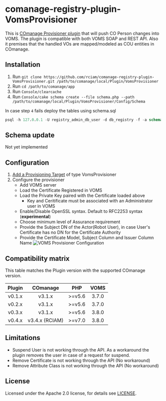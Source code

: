 # comanage-registry-plugin-VomsProvisioner
This is [COmanage Provisioner plugin](https://spaces.at.internet2.edu/display/COmanage/Provisioning+From+Registry) that will push CO Person changes into VOMS. The plugin is compatible with both VOMS SOAP and REST API. Also it premises that the handled VOs are mapped/modeled as COU entities in COmanage.

## Installation
1. Run `git clone https://github.com/rciam/comanage-registry-plugin-VomsProvisioner.git /path/to/comanage/local/Plugin/VomsProvisioner`
2. Run `cd /path/to/comanage/app`
3. Run `Console/clearcache`
4. Run `Console/cake schema create --file schema.php --path /path/to/comanage/local/Plugin/VomsProvisioner/Config/Schema`

In case step `4` fails deploy the tables using schema.sql
```sql
psql -h 127.0.0.1 -U registry_admin_db_user -d db_registry -f -a schema.sql
```

## Schema update
Not yet implemented

## Configuration
1. [Add a Provisioning Target](https://spaces.at.internet2.edu/display/COmanage/Provisioning+From+Registry#ProvisioningFromRegistry-AddingaProvisioningTarget) of type VomsProvisioner
2. Configure the provisioner
   * Add VOMS server
   * Load the Certificate Registered in VOMS
   * Load the Private Key paired with the Certificate loaded above
     * Key and Ceritificate must be associated with an Administrator user in VOMS
   * Enable/Disable OpenSSL syntax. Default to RFC2253 syntax (**experimental**)
   * Choose minimum level of Assurance requirement
   * Provide the Subject DN of the Actor(Robot User), in case User's Certificate has no DN for the Certificate Authority
   * Provide the Certificate Model, Subject Column and Issuer Column Name
![VOMS Provisioner Configuration](Documentation/images/voms_provisioner_configuration_v3.png)
## Compatibility matrix

This table matches the Plugin version with the supported COmanage version.

| Plugin |    COmanage    |    PHP    |  VOMS  |
|:------:|:--------------:|:---------:|:------:|
| v0.1.x |     v3.1.x     | &gt;=v5.6 |  3.7.0 |
| v0.2.x |     v3.1.x     | &gt;=v5.6 |  3.7.0 |
| v0.3.x |     v3.1.x     | &gt;=v5.6 |  3.8.0 |
| v0.4.x | v3.4.x (RCIAM) | &gt;=v7.0 |  3.8.0 |

## Limitations
* Suspend User is not working through the API. As a workaround the plugin removes the user in case of a request for suspend.
* Remove Certificate is not working through the API (No workaround)
* Remove Attribute Class is not working through the API (No workaround)

## License

Licensed under the Apache 2.0 license, for details see [LICENSE](https://github.com/rciam/comanage-registry-plugin-VomsProvisioner/blob/master/LICENSE).
